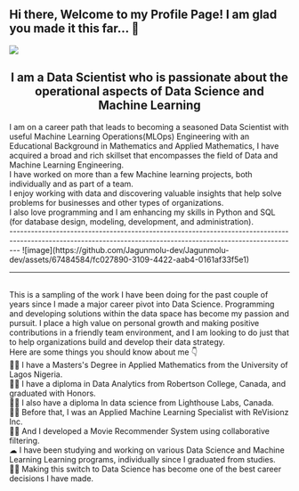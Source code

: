 Hi there, Welcome to my Profile Page! I am glad you made it this far... 👋 <br>
---------------------------------------------------------------------------------------------------------------------------------------------------------------
<img src= "https://github-readme-stats.vercel.app/api?username=Jagunmolu-dev&&show_icons=true&title_color=ffffff&icon_color=bb2acf&text_color=daf7dc&bg_color=151515">
<h2 align = "center">
I am a Data Scientist who is passionate about the operational aspects of Data Science and Machine Learning<br></h2>
I am on a career path that leads to becoming a seasoned Data Scientist with useful Machine Learning Operations(MLOps) Engineering with an Educational 
Background in Mathematics and Applied Mathematics, I have acquired a broad and rich skillset that encompasses the field of Data and Machine Learning 
Engineering. <br>
I have worked on more than a few Machine learning projects, both individually and as part of a team. <br>
I enjoy working with data and discovering valuable insights that help solve problems for businesses and other types of organizations.<br>
I also love programming and I am enhancing my skills in Python and SQL (for database design, modeling, development, and administration). <br>  
---------------------------------------------------------------------------------------------------------------------------------------------------------------
![image](https://github.com/Jagunmolu-dev/Jagunmolu-dev/assets/67484584/fc027890-3109-4422-aab4-0161af33f5e1)


---------------------------------------------------------------------------------------------------------------------------------------------------------------
<br>
This is a sampling of the work I have been doing for the past couple of years since I made a major career pivot into Data Science. Programming and developing solutions within the data space has become my passion and pursuit. I place a high value on personal growth and making positive contributions in a friendly team environment, and I am looking to do just that to help organizations build and develop their data strategy.
<br>
Here are some things you should know about me 👇<br>
👨‍💻 I have a Masters's Degree in Applied Mathematics from the University of Lagos Nigeria.<br>
👨‍💻 I have a diploma in Data Analytics from Robertson College, Canada, and graduated with Honors.<br>
👨‍🔬 I also have a diploma In data science from Lighthouse Labs, Canada.<br>
👨‍🔬 Before that, I was an Applied Machine Learning Specialist with ReVisionz Inc.<br>
👨‍🔬 And I developed a Movie Recommender System using collaborative filtering. <br>
☁ I have been studying and working on various Data Science and Machine Learning Learning programs, individually since I graduated from studies.<br>
👨‍🎓 Making this switch to Data Science has become one of the best career decisions I have made. <br>
